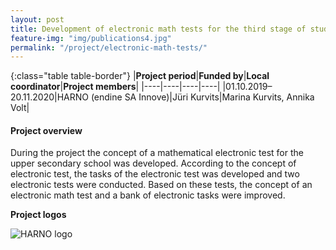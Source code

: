 ```yaml
---
layout: post
title: Development of electronic math tests for the third stage of study 
feature-img: "img/publications4.jpg"
permalink: "/project/electronic-math-tests/"
---
```


{:class="table table-border"}
|**Project period**|**Funded by**|**Local coordinator**|**Project members**|
|----|----|----|----|
|01.10.2019–20.11.2020|HARNO (endine SA Innove)|Jüri Kurvits|Marina Kurvits, Annika Volt|

#### Project overview
During the project the concept of a mathematical electronic test for the upper secondary school was developed. According to the concept of electronic test, the tasks of the electronic test was developed and two electronic tests were conducted. Based on these tests, the concept of an electronic math test and a bank of electronic tasks were improved.

**Project logos**
<div> 
    <img class="img-fluid-innews" src="{{ '/img/financier_logos/HARNO.jpg' | prepend: site.baseurl }}" alt="HARNO logo">
</div>